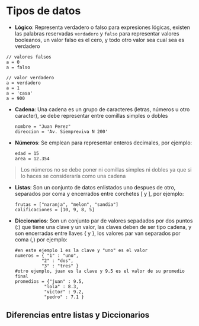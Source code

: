 # Tipos de datos

* **Lógico**: Representa verdadero o falso para expresiones lógicas, existen las palabras reservadas `verdadero` y `falso` para representar valores booleanos, un valor falso es el cero, y todo otro valor sea cual sea es verdadero

```
// valores falsos
a = 0
a = falso

// valor verdadero
a = verdadero
a = 1
a = 'casa'
a = 900
```

* **Cadena**: Una cadena es un grupo de caracteres \(letras, números u otro caracter\), se debe representar entre comillas simples o dobles

  ```
  nombre = "Juan Perez" 
  direccion = 'Av. Siempreviva N 200'
  ```

* **Números**: Se emplean para representar enteros decimales, por ejemplo:

  ```
  edad = 15
  area = 12.354
  ```

> Los números no se debe poner ni comillas simples ni dobles ya que si lo haces se consideraría como una cadena

* **Listas**: Son un conjunto de datos enlistados uno despues de otro, separados por coma y encerrados entre corchetes \[ y \], por ejemplo:

  ```
  frutas = ["naranja", "melon", "sandia"]
  calificaciones = [10, 9, 8, 5]
  ```

* **Diccionarios**: Son un conjunto par de valores sepadados por dos puntos \(:\) que tiene una clave y un valor, las claves deben de ser tipo cadena, y son encerradas entre llaves { y }, los valores par van separados por coma \(,\) por ejemplo:

  ```
  #en este ejemplo 1 es la clave y "uno" es el valor
  numeros = { "1" : "uno", 
            "2" : "dos", 
            "3" : "tres" } 
  #otro ejemplo, juan es la clave y 9.5 es el valor de su promedio final
  promedios = {"juan" : 9.5, 
             "lola" : 8.3, 
             "victor" : 9.2, 
             "pedro" : 7.1 }
  ```

## Diferencias entre listas y Diccionarios



